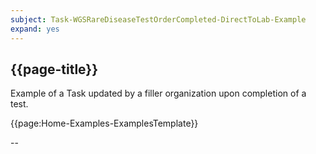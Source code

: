 ```yaml
---
subject: Task-WGSRareDiseaseTestOrderCompleted-DirectToLab-Example
expand: yes
---
```



## {{page-title}}

Example of a Task updated by a filler organization upon completion of a test.

{{page:Home-Examples-ExamplesTemplate}}

--